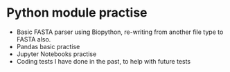 # Python module practise
- Basic FASTA parser using Biopython, re-writing from another file type to FASTA also.
- Pandas basic practise
- Jupyter Notebooks practise
- Coding tests I have done in the past, to help with future tests
